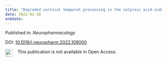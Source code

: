 ```yaml
---
title: "Degraded cortical temporal processing in the valproic acid-induced rat model of autism."
date: 2022-02-20
enddate:
---
```


Published in: *Neuropharmacology*

DOI: [10.1016/j.neuropharm.2022.109000](https://doi.org/10.1016/j.neuropharm.2022.109000)

<img src=https://upload.wikimedia.org/wikipedia/commons/thumb/0/0e/Closed_Access_logo_transparent.svg/1200px-Closed_Access_logo_transparent.svg.png alt="drawing" width="25" align="left"/> &nbsp;&nbsp;&nbsp;This publication is not available in Open Access.


